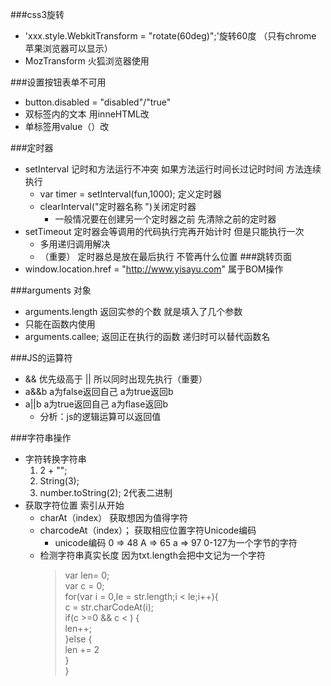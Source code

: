###css3旋转
* 'xxx.style.WebkitTransform = "rotate(60deg)";'旋转60度 （只有chrome 苹果浏览器可以显示）
* MozTransform 火狐浏览器使用

###设置按钮表单不可用
* button.disabled = "disabled"/"true"
* 双标签内的文本 用inneHTML改
* 单标签用value（）改 

###定时器
* setInterval 记时和方法运行不冲突  如果方法运行时间长过记时时间 方法连续执行
	* var timer = setInterval(fun,1000); 定义定时器
	* clearInterval("定时器名称 ")关闭定时器
		* 一般情况要在创建另一个定时器之前 先清除之前的定时器
* setTimeout 定时器会等调用的代码执行完再开始计时 但是只能执行一次
	* 多用递归调用解决
	* （重要） 定时器总是放在最后执行 不管再什么位置
###跳转页面
* window.location.href = "http://www.yisayu.com" 属于BOM操作

###arguments 对象
* arguments.length 返回实参的个数 就是填入了几个参数
* 只能在函数内使用
* arguments.callee; 返回正在执行的函数 递归时可以替代函数名 

###JS的运算符
* && 优先级高于 || 所以同时出现先执行（重要）
* a&&b a为false返回自己 a为true返回b 
* a||b a为true返回自己 a为flase返回b
	* 分析：js的逻辑运算可以返回值

###字符串操作
* 字符转换字符串
	1. 2 + "";
	2. String(3);
	3. number.toString(2); 2代表二进制
* 获取字符位置 索引从开始
	* charAt（index） 获取想因为值得字符
	* charcodeAt（index）； 获取相应位置字符Unicode编码
		* unicode编码 0 => 48  A => 65 a => 97 0-127为一个字节的字符
	* 检测字符串真实长度 因为txt.length会把中文记为一个字符
		> var len= 0;  
		> var c = 0;  
		> for(var i = 0,le = str.length;i < le;i++){  
		> c = str.charCodeAt(i);  
		> if(c >=0 && c < ) {  
		len++;  
		> }else {  
			len += 2  
		> }  
		> }
